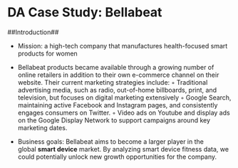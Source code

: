 # DA Case Study: Bellabeat

##Introduction##
* Mission: a high-tech company that manufactures health-focused smart products for women

* Bellabeat products became available through a growing number of online retailers in addition to their own e-commerce channel on their website. Their current marketing strategies include: 
  ◦ Traditional advertising media, such as radio, out-of-home billboards, print, and television, but focuses on digital marketing extensively
  ◦ Google Search, maintaining active Facebook and Instagram pages, and consistently engages consumers on Twitter.
  ◦ Video ads on Youtube and display ads on the Google Display Network to support campaigns around key marketing dates.

* Business goals: Bellabeat aims to become a larger player in the global **smart device** market. By analyzing smart device fitness data, we could potentially unlock new growth opportunities for the company.

